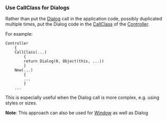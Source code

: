 ### Use CallClass for Dialogs

Rather than put the [Dialog](<../../User Interfaces/Reference/Dialog.md>) call in the application code, possibly duplicated multiple times, put the Dialog code in the [CallClass](<../../Language/Classes/CallClass.md>) of the [Controller](<../../User Interfaces/Reference/Controller.md>).

For example:

``` suneido
Controller
    {
    CallClass(...)
        {
        return Dialog(0, Object(this, ...))
        }
    New(...)
        {
        ...
        }
    ...
```

This is especially useful when the Dialog call is more complex, e.g. using styles or sizes.

**Note**: This approach can also be used for [Window](<../../User Interfaces/Reference/Window.md>) as well as Dialog